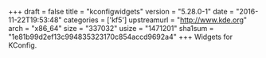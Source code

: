 +++
draft = false
title = "kconfigwidgets"
version = "5.28.0-1"
date = "2016-11-22T19:53:48"
categories = ['kf5']
upstreamurl = "http://www.kde.org"
arch = "x86_64"
size = "337032"
usize = "1471201"
sha1sum = "1e81b99d2ef13c994835323170c854accd9692a4"
+++
Widgets for KConfig.